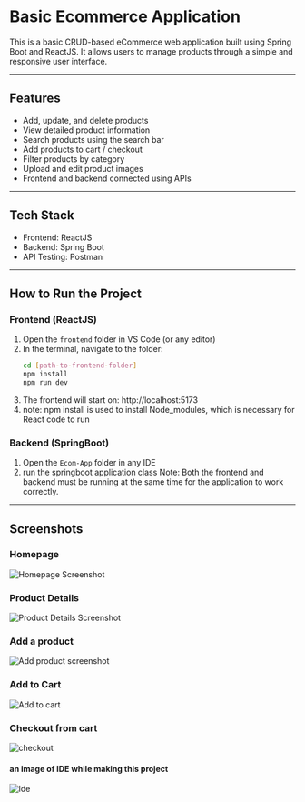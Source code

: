 # Basic Ecommerce Application

This is a basic CRUD-based eCommerce web application built using Spring Boot and ReactJS. It allows users to manage products through a simple and responsive user interface.

---

## Features

- Add, update, and delete products
- View detailed product information
- Search products using the search bar
- Add products to cart / checkout
- Filter products by category
- Upload and edit product images
- Frontend and backend connected using APIs

---

## Tech Stack

- Frontend: ReactJS
- Backend: Spring Boot
- API Testing: Postman

---

## How to Run the Project

### Frontend (ReactJS)

1. Open the `frontend` folder in VS Code (or any editor)
2. In the terminal, navigate to the folder:
   ```bash
   cd [path-to-frontend-folder]
   npm install
   npm run dev
3. The frontend will start on: http://localhost:5173
4. note: npm install is used to install Node_modules, which is necessary for React code to run

### Backend (SpringBoot)

1. Open the `Ecom-App` folder in any IDE
2. run the springboot application class
Note: Both the frontend and backend must be running at the same time for the application to work correctly.

---
## Screenshots

### Homepage
![Homepage Screenshot](./outputs/2.png)

### Product Details
![Product Details Screenshot](./outputs/3.png)

### Add a product
![Add product screenshot](./outputs/1.png)

### Add to Cart
![Add to cart](./outputs/4.png)

### Checkout from cart
![checkout](./outputs/5.png)

#### an image of IDE while making this project
![Ide](./outputs/code.png)
